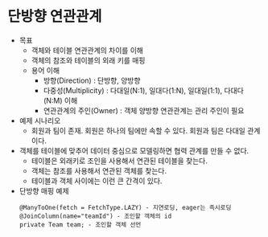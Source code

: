 # 단방향 연관관계
- 목표
  - 객체와 테이블 연관관계의 차이를 이해
  - 객체의 참조와 테이블의 외래 키를 매핑
  - 용어 이해
    - 방향(Direction) : 단방향, 양방향
    - 다중성(Multiplicity) : 다대일(N:1), 일대다(1:N), 일대일(1:1), 다대다(N:M) 이해
    - 연관관계의 주인(Owner) : 객체 양방향 연관관계는 관리 주인이 필요
- 예제 시나리오
  - 회원과 팀이 존재. 회원은 하나의 팀에만 속할 수 있다. 회원과 팀은 다대일 관계이다.
- 객체를 테이블에 맞추어 데이터 중심으로 모델링하면 협력 관계를 만들 수 없다.
  - 테이블은 외래키로 조인을 사용해서 연관된 테이블을 찾는다.
  - 객체는 참조를 사용해서 연관된 객체를 찾는다.
  - 테이블과 객체 사이에는 이런 큰 간격이 있다.
- 단방향 매핑 예제
  ```
  @ManyToOne(fetch = FetchType.LAZY) - 지연로딩, eager는 즉시로딩
  @JoinColumn(name="teamId") - 조인할 객체의 id
  private Team team; - 조인할 객체 선언
  ```
 
